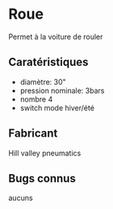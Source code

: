 # Roue

Permet à la voiture de rouler

## Caratéristiques

- diamètre: 30"
- pression nominale: 3bars
- nombre 4
- switch mode hiver/été

## Fabricant

Hill valley pneumatics

## Bugs connus

aucuns
